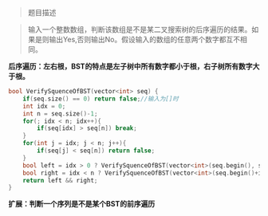 > 题目描述

> 输入一个整数数组，判断该数组是不是某二叉搜索树的后序遍历的结果。如果是则输出Yes,否则输出No。假设输入的数组的任意两个数字都互不相同。

**后序遍历：左右根，BST的特点是左子树中所有数字都小于根，右子树所有数字大于根。**

```c++
bool VerifySquenceOfBST(vector<int> seq) {
    if(seq.size() == 0) return false;//输入为[]时
	int idx = 0;
    int n = seq.size()-1;
    for(; idx < n; idx++){
        if(seq[idx] > seq[n]) break;
    }
    for(int j = idx; j < n; j++){
        if(seq[j] < seq[n]) return false;
    }
    bool left = idx > 0 ? VerifySquenceOfBST(vector<int>(seq.begin(), seq.begin()+idx)) : true;
    bool right = idx < n ? VerifySquenceOfBST(vector<int>(seq.begin()+idx, seq.end()-1)) : true;//左右子树为空时也应该返回true
	return left && right;
}
```

**扩展：判断一个序列是不是某个BST的前序遍历**

